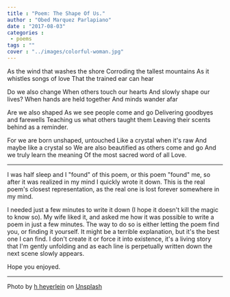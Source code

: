 ```yaml
---
title : "Poem: The Shape Of Us."
author : "Obed Marquez Parlapiano"
date : "2017-08-03"
categories : 
 - poems
tags : ""
cover : "../images/colorful-woman.jpg"
---
```


As the wind that washes the shore Corroding the tallest mountains As it whistles songs of love That the trained ear can hear

Do we also change When others touch our hearts And slowly shape our lives? When hands are held together And minds wander afar

Are we also shaped As we see people come and go Delivering goodbyes and farewells Teaching us what others taught them Leaving their scents behind as a reminder.

For we are born unshaped, untouched Like a crystal when it's raw And maybe like a crystal so We are also beautified as others come and go And we truly learn the meaning Of the most sacred word of all Love.

* * *

I was half sleep and I "found" of this poem, or this poem "found" me, so after it was realized in my mind I quickly wrote it down. This is the real poem's closest representation, as the real one is lost forever somewhere in my mind.

I needed just a few minutes to write it down (I hope it doesn't kill the magic to know so). My wife liked it, and asked me how it was possible to write a poem in just a few minutes. The way to do so is either letting the poem find you, or finding it yourself. It might be a terrible explanation, but it's the best one I can find. I don't create it or force it into existence, it's a living story that I'm gently unfolding and as each line is perpetually written down the next scene slowly appears.

Hope you enjoyed.

* * *

Photo by [h heyerlein](https://unsplash.com/photos/BsWgMBfb208?utm_source=unsplash&utm_medium=referral&utm_content=creditCopyText) on [Unsplash](https://unsplash.com/?utm_source=unsplash&utm_medium=referral&utm_content=creditCopyText)
